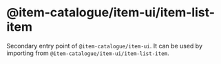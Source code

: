 # @item-catalogue/item-ui/item-list-item

Secondary entry point of `@item-catalogue/item-ui`. It can be used by importing from `@item-catalogue/item-ui/item-list-item`.
